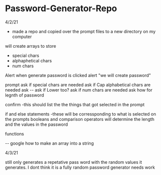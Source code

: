 # Password-Generator-Repo
4/2/21
- made a repo and copied over the prompt files to a new directory on my computer

will create arrays to store 
- special chars
- alphaphetical chars
- num chars

Alert
when generate password is clicked alert "we will create password"

prompt
ask if special chars are needed
ask if Cap alphabetical chars are needed ask 
-- ask if Lower too?
ask if num chars are needed
ask how for legnth of password

confirm
-this should list the the things that got selected in the prompt

if and else statements 
 -these will be corressponding to what is selected on the prompts booleans and comparison operators 
    will determine the length and the values in the password

functions

-- google how to make an array into a string


4/3/21

still only generates a repetative pass word with the random values it generates.
I dont think it is a fully random password generator needs work